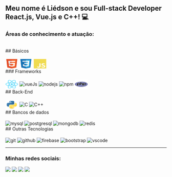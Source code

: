## Meu nome é Liédson e sou Full-stack Developer React.js, Vue.js e C++! 💻

### Áreas de conhecimento e atuação:
  <br>
## Básicos
<div style="display: inline_block"><br>
<img align="center" alt="HTML" height="30" width="40" src="https://raw.githubusercontent.com/devicons/devicon/master/icons/html5/html5-original.svg">
<img align="center" alt="CSS" height="30" width="40" src="https://raw.githubusercontent.com/devicons/devicon/master/icons/css3/css3-original.svg">
<img align="center" alt="Javascript" height="30" width="40" src="https://raw.githubusercontent.com/devicons/devicon/master/icons/javascript/javascript-plain.svg">
</div>
### Frameworks
<div style="display: inline_block"><br>
<img align="center" alt="React" height="30" width="40" src="https://raw.githubusercontent.com/devicons/devicon/master/icons/react/react-original.svg">
<img align="center" alt="vueJs" height="30" width="40" src="https://cdn.jsdelivr.net/gh/devicons/devicon/icons/vuejs/vuejs-original.svg" />
<img align="center" alt="nodejs" height="30" width="40" src="https://cdn.jsdelivr.net/gh/devicons/devicon/icons/nodejs/nodejs-original.svg" />
<img align="center" alt="npm" height="30" width="40" src="https://cdn.jsdelivr.net/gh/devicons/devicon/icons/npm/npm-original-wordmark.svg" />
<img align="center" alt="PHP" height="30" width="40" src="https://raw.githubusercontent.com/devicons/devicon/master/icons/php/php-original.svg">
</div>
## Back-End
<div style="display: inline_block"><br>
<img align="center" alt="Python" height="30" width="40" src="https://raw.githubusercontent.com/devicons/devicon/master/icons/python/python-original.svg">
<img align="center" alt="C" height="30" width="40" src="https://cdn.jsdelivr.net/gh/devicons/devicon/icons/c/c-original.svg" />
<img align="center" alt="C++" height="30" width="40" src="https://cdn.jsdelivr.net/gh/devicons/devicon/icons/cplusplus/cplusplus-original.svg" />
</div>
## Bancos de dados
<div style="display: inline_block"><br>
<img align="center" alt="mysql" height="30" width="40" src="https://cdn.jsdelivr.net/gh/devicons/devicon/icons/mysql/mysql-original-wordmark.svg" />
<img align="center" alt="postgresql" height="30" width="40" src="https://cdn.jsdelivr.net/gh/devicons/devicon/icons/postgresql/postgresql-original-wordmark.svg" />
<img align="center" alt="mongodb" height="30" width="40" src="https://cdn.jsdelivr.net/gh/devicons/devicon/icons/mongodb/mongodb-original-wordmark.svg" />
<img align="center" alt="redis" height="30" width="40" src="https://cdn.jsdelivr.net/gh/devicons/devicon/icons/redis/redis-original-wordmark.svg" />
</div>
## Outras Tecnologias
<div style="display: inline_block"><br>
<img align="center" alt="git" height="30" width="40" src="https://cdn.jsdelivr.net/gh/devicons/devicon/icons/git/git-original.svg" />
<img align="center" alt="github" height="30" width="40" src="https://cdn.jsdelivr.net/gh/devicons/devicon/icons/github/github-original.svg" />
<img align="center" alt="firebase" height="30" width="40" src="https://cdn.jsdelivr.net/gh/devicons/devicon/icons/firebase/firebase-plain.svg" />
<img align="center" alt="bootstrap" height="30" width="40" src="https://cdn.jsdelivr.net/gh/devicons/devicon/icons/bootstrap/bootstrap-original.svg" />
<img align="center" alt="vscode" height="30" width="40" src="https://cdn.jsdelivr.net/gh/devicons/devicon/icons/vscode/vscode-original.svg" />
</div>

<hr>
  
 ### Minhas redes sociais:
  
  <div> 
  <a href="https://www.instagram.com/liedson.lb" target="_blank"><img src="https://img.shields.io/badge/-Instagram-%23E4405F?style=for-the-badge&logo=instagram&logoColor=white" target="_blank"></a>
  <a href = "mailto:liedson.b9@gmail.com"><img src="https://img.shields.io/badge/-Gmail-%23333?style=for-the-badge&logo=gmail&logoColor=white" target="_blank"></a>
  <a href="https://www.linkedin.com/in/liedson-barros-3b1175235" target="_blank"><img src="https://img.shields.io/badge/-LinkedIn-%230077B5?style=for-the-badge&logo=linkedin&logoColor=white" target="_blank"></a>
  <a href="https://api.whatsapp.com/send?phone=558698635571" target="_blank"><img src="https://img.shields.io/badge/-WhatsApp-%25B7D24?style=for-the-badge&logo=whatsapp&logoColor=white" target="_blank"></a>
</div>
